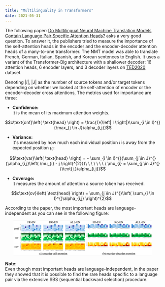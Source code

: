 ```yaml
---
title: "Multilinguality in Transformers"
date: 2021-05-31
---
```


The following paper: [Do Multilingual Neural Machine Translation Models
Contain Language Pair Specific Attention
Heads?](https://arxiv.org/pdf/2105.14940.pdf) asks a very good question.
To answer it, the publishers tried to measure the importance of the
self-attention heads in the encoder and the encoder-decoder attention
heads of a many-to-one transformer. The NMT model was able to translate
French, German, Italian, Spanish, and Korean sentences to English. It
uses a variant of the Transformer-Big architecture with a shallower
decoder: 16 attention heads, 6 encoder layers, and 3 decoder layers on
[TED2020](https://opus.nlpl.eu/TED2020.php) dataset.

Denoting $\left| I \right|,\ \left| J \right|$ as the number of source
tokens and/or target tokens depending on whether we looked at the
self-attention of encoder or the encoder-decoder cross attentions, The
metrics used for importance are three:

-   **Confidence:**\
    It is the mean of its maximum attention weights.

$$c\text{onf}\left( \text{head} \right) = \frac{1}{\left| I \right|}\sum_{i \in I}^{}{\max_{j \in J}\alpha_{i,j}}$$

-   **Variance:**\
    It's measured by how much each individual position $i$ is away from
    the expected position $\mu_{i}$:

$$\text{var}\left( \text{head} \right) = - \sum_{i \in I}^{}{\sum_{j \in J}^{}{\alpha_{i,j}\left( \mu_{i} - j \right)^{2}}}\ \ \ \ \ \ \ \ \mu_{i} = \sum_{j \in J}^{}{\text{j.}\alpha_{i,j}}$$

-   **Coverage:**\
    It measures the amount of attention a source token has received.

$$c\text{ov}\left( \text{head} \right) = \sum_{j \in J}^{}\left( \sum_{i \in I}^{}\alpha_{i,j} \right)^{2}$$

According to the paper, the most important heads are
language-independent as you can see in the following figure:

<div align="center">
    <img src="media/multilinguality_in_transformers/image1.png" width=450>
</div>

**Note:**\
Even though most important heads are language-independent, in the
paper they showed that it is possible to find the rare heads specific to
a language pair via the extensive SBS (sequential backward selection)
procedure.
